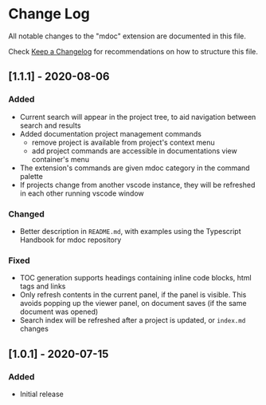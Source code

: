 # Change Log

All notable changes to the "mdoc" extension are documented in this file.

Check [Keep a Changelog](http://keepachangelog.com/) for recommendations on how to structure this file.

## [1.1.1] - 2020-08-06
### Added
- Current search will appear in the project tree, to aid navigation between search and results
- Added documentation project management commands
  - remove project is available from project's context menu
  - add project commands are accessible in documentations view container's menu
- The extension's commands are given mdoc category in the command palette
- If projects change from another vscode instance, they will be refreshed in each other running vscode window

### Changed
- Better description in `README.md`, with examples using the Typescript Handbook for mdoc repository

### Fixed
- TOC generation supports headings containing inline code blocks, html tags and links
- Only refresh contents in the current panel, if the panel is visible. This avoids popping up the viewer panel, on document saves (if the same document was opened)
- Search index will be refreshed after a project is updated, or `index.md` changes

## [1.0.1] - 2020-07-15

### Added
- Initial release